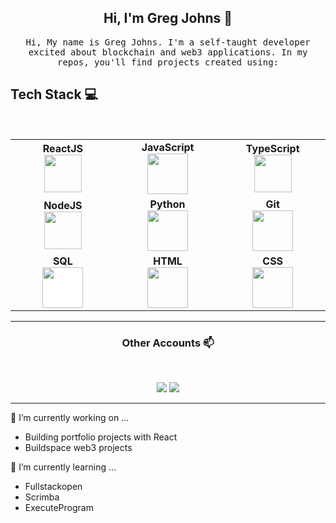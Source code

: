 <!--
**gjohnsx/gjohnsx** is a ✨ _special_ ✨ repository because its `README.md` (this file) appears on your GitHub profile.

Here are some ideas to get you started:

- 🔭 I’m currently working on ...
- 🌱 I’m currently learning ...
- 👯 I’m looking to collaborate on ...
- 🤔 I’m looking for help with ...
- 💬 Ask me about ...
- 📫 How to reach me: ...
- 😄 Pronouns: ...
- ⚡ Fun fact: ...
-->


<h2 align="center"> Hi, I'm Greg Johns 👋 <br/> </h2> 

<p align="center"> <samp>Hi, My name is Greg Johns. I'm a self-taught developer excited about blockchain and web3 applications. In my repos, you'll find projects created using:
  
  
## Tech Stack :computer:

<br>
<table>
<tbody>
 <tr>
  <td align="center" width="20%">
    <span><b><center>ReactJS</center></b></span> 
    <img height=60px src="https://img.icons8.com/ultraviolet/2x/react.png"> 
  </td>

  <td align="center" width="20%">
    <span><b><center>JavaScript</center></b></span> 
    <img height=65px src="https://img.icons8.com/color/2x/javascript.png"> 
  </td>

  <td align="center" width="20%">
    <span><b><center>TypeScript</center></b></span> 
    <img height=60px src="https://img.icons8.com/color/344/typescript.png"> 
  </td>
</tr>

<tr>
  <td align="center" width="20%">
    <span><b><center>NodeJS</center></b></span> 
    <img height=60px src="https://img.icons8.com/color/2x/nodejs.png"> 
  </td>
  <td align="center" width="20%">
    <span><b><center>Python</center></b></span> 
    <img height=65px src="https://img.icons8.com/color/2x/python.png"> 
  </td>

  <td align="center" width="20%">
    <span><b><center>Git</center></b></span> 
    <img height=65px src="https://img.icons8.com/ios-glyphs/2x/github-2.png"> 
  </td>
</tr>

<tr>
  <td align="center" width="20%">
  <span><b><center>SQL</center></b></span> 
  <img height=65px src="https://i.imgur.com/r0R2fgt.png" style='background: #fff'/> 
  </td>

  <td align="center" width="20%">
  <span><b><center>HTML</center></b></span> 
  <img height=65px src="https://img.icons8.com/color/2x/html-5.png"> 
  </td>

  <td align="center" width="20%">
  <span><b><center>CSS</center></b></span> 
  <img height=65px src="https://upload.wikimedia.org/wikipedia/commons/d/d5/CSS3_logo_and_wordmark.svg" />
  </td>
</tr>

</tbody>
</table>

____



<h3 align="center"> Other Accounts 📫 </h3>
<br />
<p align="center">
<a href="https://www.linkedin.com/in/greg-johns/"><img src="https://img.shields.io/badge/linkedin-%230077B5.svg?&style=for-the-badge&logo=linkedin&logoColor=white"/></a>
<a href="https://twitter.com/gjohnsx"><img src="https://img.shields.io/badge/Twitter-1DA1F2?style=for-the-badge&logo=twitter&logoColor=white"/></a>

</p>

____
  
🔭 I’m currently working on ...
<ul>
  <li>Building portfolio projects with React</li>
  <li>Buildspace web3 projects</li>
</ul>
🌱 I’m currently learning ...
  <ul>
    <li>Fullstackopen</li>
    <li>Scrimba</li>
    <li>ExecuteProgram</li>
  </ul>

